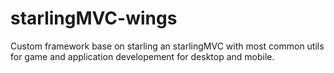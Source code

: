 starlingMVC-wings
=================

Custom framework base on starling an starlingMVC with most common utils for game and application developement for desktop and mobile.